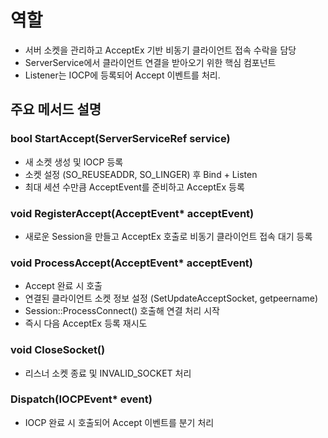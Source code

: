 # 역할   
- 서버 소켓을 관리하고 AcceptEx 기반 비동기 클라이언트 접속 수락을 담당   
- ServerService에서 클라이언트 연결을 받아오기 위한 핵심 컴포넌트   
- Listener는 IOCP에 등록되어 Accept 이벤트를 처리.   


##  주요 메서드 설명   
### bool StartAccept(ServerServiceRef service)   
- 새 소켓 생성 및 IOCP 등록   
- 소켓 설정 (SO_REUSEADDR, SO_LINGER) 후 Bind + Listen   
- 최대 세션 수만큼 AcceptEvent를 준비하고 AcceptEx 등록   
   
### void RegisterAccept(AcceptEvent* acceptEvent)   
- 새로운 Session을 만들고 AcceptEx 호출로 비동기 클라이언트 접속 대기 등록   
   
### void ProcessAccept(AcceptEvent* acceptEvent)   
- Accept 완료 시 호출   
- 연결된 클라이언트 소켓 정보 설정 (SetUpdateAcceptSocket, getpeername)   
- Session::ProcessConnect() 호출해 연결 처리 시작   
- 즉시 다음 AcceptEx 등록 재시도   
   
### void CloseSocket()   
- 리스너 소켓 종료 및 INVALID_SOCKET 처리   
   
### Dispatch(IOCPEvent* event)   
- IOCP 완료 시 호출되어 Accept 이벤트를 분기 처리   
